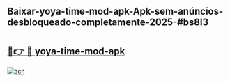 ## Baixar-yoya-time-mod-apk-Apk-sem-anúncios-desbloqueado-completamente-2025-#bs8l3

# <h2><a href="https://ainizakaria.my?title=yoya-time-mod-apk&ref=20M">🔗👉 🔴 yoya-time-mod-apk</a></h2>

[![acn](https://github.com/user-attachments/assets/0f9c940e-d8b0-45ae-aac7-cd30a18b3e1c)](https://ainizakaria.my?title=yoya-time-mod-apk&ref=20M)

